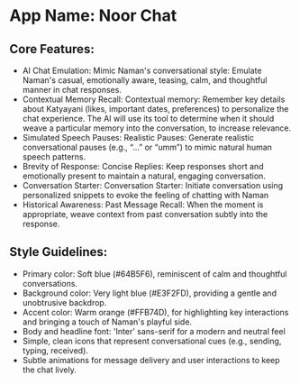 # **App Name**: Noor Chat

## Core Features:

- AI Chat Emulation: Mimic Naman's conversational style: Emulate Naman's casual, emotionally aware, teasing, calm, and thoughtful manner in chat responses.
- Contextual Memory Recall: Contextual memory: Remember key details about Katyayani (likes, important dates, preferences) to personalize the chat experience. The AI will use its tool to determine when it should weave a particular memory into the conversation, to increase relevance.
- Simulated Speech Pauses: Realistic Pauses: Generate realistic conversational pauses (e.g., “…” or “umm”) to mimic natural human speech patterns.
- Brevity of Response: Concise Replies: Keep responses short and emotionally present to maintain a natural, engaging conversation.
- Conversation Starter: Conversation Starter: Initiate conversation using personalized snippets to evoke the feeling of chatting with Naman
- Historical Awareness: Past Message Recall: When the moment is appropriate, weave context from past conversation subtly into the response.

## Style Guidelines:

- Primary color: Soft blue (#64B5F6), reminiscent of calm and thoughtful conversations.
- Background color: Very light blue (#E3F2FD), providing a gentle and unobtrusive backdrop.
- Accent color: Warm orange (#FFB74D), for highlighting key interactions and bringing a touch of Naman's playful side.
- Body and headline font: 'Inter' sans-serif for a modern and neutral feel
- Simple, clean icons that represent conversational cues (e.g., sending, typing, received).
- Subtle animations for message delivery and user interactions to keep the chat lively.